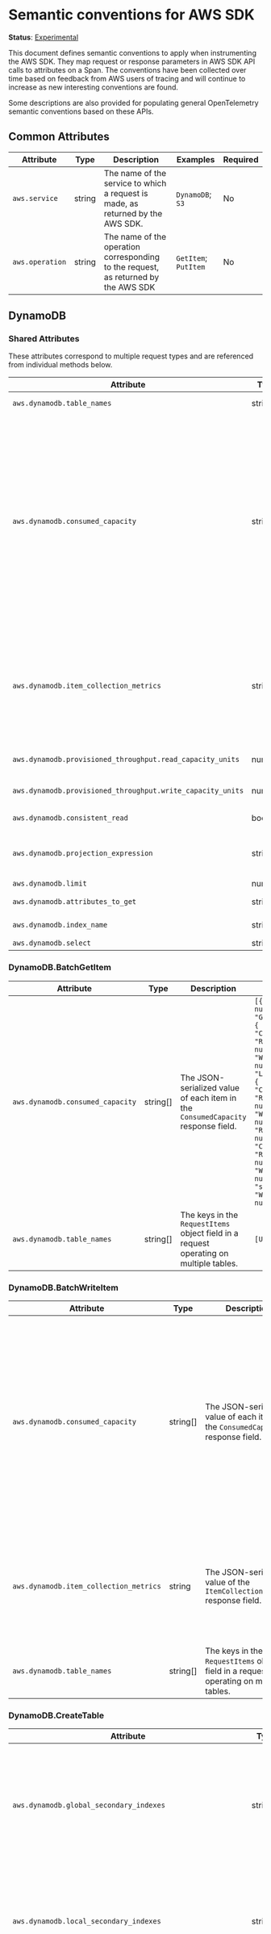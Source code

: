 # Semantic conventions for AWS SDK

**Status**: [Experimental](../../../document-status.md)

This document defines semantic conventions to apply when instrumenting the AWS SDK. They map request or response
parameters in AWS SDK API calls to attributes on a Span. The conventions have been collected over time based
on feedback from AWS users of tracing and will continue to increase as new interesting conventions
are found.

Some descriptions are also provided for populating general OpenTelemetry semantic conventions based on these APIs.

## Common Attributes

<!-- semconv aws -->
| Attribute  | Type | Description  | Examples  | Required |
|---|---|---|---|---|
| `aws.service` | string | The name of the service to which a request is made, as returned by the AWS SDK. | `DynamoDB`; `S3` | No |
| `aws.operation` | string | The name of the operation corresponding to the request, as returned by the AWS SDK | `GetItem`; `PutItem` | No |
<!-- endsemconv -->

## DynamoDB

### Shared Attributes

These attributes correspond to multiple request types and are referenced from individual methods below.

<!-- semconv dynamodb.shared -->
| Attribute  | Type | Description  | Examples  | Required |
|---|---|---|---|---|
| `aws.dynamodb.table_names` | string[] | The keys in the `RequestItems` object field in a request operating on multiple tables. | `[Users, Cats]` | No |
| `aws.dynamodb.consumed_capacity` | string[] | The JSON-serialized value of each item in the `ConsumedCapacity` response field. | `[{ "CapacityUnits": number, "GlobalSecondaryIndexes": { "string" : { "CapacityUnits": number, "ReadCapacityUnits": number, "WriteCapacityUnits": number } }, "LocalSecondaryIndexes": { "string" : { "CapacityUnits": number, "ReadCapacityUnits": number, "WriteCapacityUnits": number } }, "ReadCapacityUnits": number, "Table": { "CapacityUnits": number, "ReadCapacityUnits": number, "WriteCapacityUnits": number }, "TableName": "string", "WriteCapacityUnits": number }]` | No |
| `aws.dynamodb.item_collection_metrics` | string | The JSON-serialized value of the `ItemCollectionmetrics` response field. | `{ "string" : [ { "ItemCollectionKey": { "string" : { "B": blob, "BOOL": boolean, "BS": [ blob ], "L": [ "AttributeValue" ], "M": { "string" : "AttributeValue" }, "N": "string", "NS": [ "string" ], "NULL": boolean, "S": "string", "SS": [ "string" ] } }, "SizeEstimateRangeGB": [ number ] } ] }` | No |
| `aws.dynamodb.provisioned_throughput.read_capacity_units` | number | The value of the `ProvisionedThroughput.ReadCapacityUnits` request parameter. | `1`; `2` | No |
| `aws.dynamodb.provisioned_throughput.write_capacity_units` | number | The value of the `ProvisionedThroughput.WriteCapacityUnits` request parameter. | `1`; `2` | No |
| `aws.dynamodb.consistent_read` | boolean | The value of the `ConsistentRead` request parameter. |  | No |
| `aws.dynamodb.projection_expression` | string | The value of the `ProjectionExpression` request parameter. | `Title`; `Title, Price, Color`; `Title, Description, RelatedItems, ProductReviews` | No |
| `aws.dynamodb.limit` | number | The value of the `Limit` request parameter. | `10` | No |
| `aws.dynamodb.attributes_to_get` | string[] | The value of the `AttributesToGet` request parameter. | `[lives, id]` | No |
| `aws.dynamodb.index_name` | string | The value of the `IndexName` request parameter. | `name_to_group` | No |
| `aws.dynamodb.select` | string | The value of the `Select` request parameter. | `ALL_ATTRIBUTES`; `COUNT` | No |
<!-- endsemconv -->

### DynamoDB.BatchGetItem

<!-- semconv dynamodb.batchgetitem -->
| Attribute  | Type | Description  | Examples  | Required |
|---|---|---|---|---|
| `aws.dynamodb.consumed_capacity` | string[] | The JSON-serialized value of each item in the `ConsumedCapacity` response field. | `[{ "CapacityUnits": number, "GlobalSecondaryIndexes": { "string" : { "CapacityUnits": number, "ReadCapacityUnits": number, "WriteCapacityUnits": number } }, "LocalSecondaryIndexes": { "string" : { "CapacityUnits": number, "ReadCapacityUnits": number, "WriteCapacityUnits": number } }, "ReadCapacityUnits": number, "Table": { "CapacityUnits": number, "ReadCapacityUnits": number, "WriteCapacityUnits": number }, "TableName": "string", "WriteCapacityUnits": number }]` | No |
| `aws.dynamodb.table_names` | string[] | The keys in the `RequestItems` object field in a request operating on multiple tables. | `[Users, Cats]` | No |
<!-- endsemconv -->

### DynamoDB.BatchWriteItem

<!-- semconv dynamodb.batchwriteitem -->
| Attribute  | Type | Description  | Examples  | Required |
|---|---|---|---|---|
| `aws.dynamodb.consumed_capacity` | string[] | The JSON-serialized value of each item in the `ConsumedCapacity` response field. | `[{ "CapacityUnits": number, "GlobalSecondaryIndexes": { "string" : { "CapacityUnits": number, "ReadCapacityUnits": number, "WriteCapacityUnits": number } }, "LocalSecondaryIndexes": { "string" : { "CapacityUnits": number, "ReadCapacityUnits": number, "WriteCapacityUnits": number } }, "ReadCapacityUnits": number, "Table": { "CapacityUnits": number, "ReadCapacityUnits": number, "WriteCapacityUnits": number }, "TableName": "string", "WriteCapacityUnits": number }]` | No |
| `aws.dynamodb.item_collection_metrics` | string | The JSON-serialized value of the `ItemCollectionmetrics` response field. | `{ "string" : [ { "ItemCollectionKey": { "string" : { "B": blob, "BOOL": boolean, "BS": [ blob ], "L": [ "AttributeValue" ], "M": { "string" : "AttributeValue" }, "N": "string", "NS": [ "string" ], "NULL": boolean, "S": "string", "SS": [ "string" ] } }, "SizeEstimateRangeGB": [ number ] } ] }` | No |
| `aws.dynamodb.table_names` | string[] | The keys in the `RequestItems` object field in a request operating on multiple tables. | `[Users, Cats]` | No |
<!-- endsemconv -->

### DynamoDB.CreateTable

<!-- semconv dynamodb.createtable -->
| Attribute  | Type | Description  | Examples  | Required |
|---|---|---|---|---|
| `aws.dynamodb.global_secondary_indexes` | string[] | The JSON-serialized value of each item of the `GlobalSecondaryIndexes` request field | `[{ "IndexName": "string", "KeySchema": [ { "AttributeName": "string", "KeyType": "string" } ], "Projection": { "NonKeyAttributes": [ "string" ], "ProjectionType": "string" }, "ProvisionedThroughput": { "ReadCapacityUnits": number, "WriteCapacityUnits": number } }]` | No |
| `aws.dynamodb.local_secondary_indexes` | string[] | The JSON-serialized value of each item of the `LocalSecondaryIndexes` request field. | `[{ "IndexArn": "string", "IndexName": "string", "IndexSizeBytes": number, "ItemCount": number, "KeySchema": [ { "AttributeName": "string", "KeyType": "string" } ], "Projection": { "NonKeyAttributes": [ "string" ], "ProjectionType": "string" } }]` | No |
| `aws.dynamodb.consumed_capacity` | string[] | The JSON-serialized value of each item in the `ConsumedCapacity` response field. | `[{ "CapacityUnits": number, "GlobalSecondaryIndexes": { "string" : { "CapacityUnits": number, "ReadCapacityUnits": number, "WriteCapacityUnits": number } }, "LocalSecondaryIndexes": { "string" : { "CapacityUnits": number, "ReadCapacityUnits": number, "WriteCapacityUnits": number } }, "ReadCapacityUnits": number, "Table": { "CapacityUnits": number, "ReadCapacityUnits": number, "WriteCapacityUnits": number }, "TableName": "string", "WriteCapacityUnits": number }]` | No |
| `aws.dynamodb.item_collection_metrics` | string | The JSON-serialized value of the `ItemCollectionmetrics` response field. | `{ "string" : [ { "ItemCollectionKey": { "string" : { "B": blob, "BOOL": boolean, "BS": [ blob ], "L": [ "AttributeValue" ], "M": { "string" : "AttributeValue" }, "N": "string", "NS": [ "string" ], "NULL": boolean, "S": "string", "SS": [ "string" ] } }, "SizeEstimateRangeGB": [ number ] } ] }` | No |
| `aws.dynamodb.provisioned_throughput.read_capacity_units` | number | The value of the `ProvisionedThroughput.ReadCapacityUnits` request parameter. | `1`; `2` | No |
| `aws.dynamodb.provisioned_throughput.write_capacity_units` | number | The value of the `ProvisionedThroughput.WriteCapacityUnits` request parameter. | `1`; `2` | No |
| `aws.dynamodb.table_names` | string[] | The keys in the `RequestItems` object field in a request operating on multiple tables. | `[Users, Cats]` | No |
<!-- endsemconv -->

### DynamoDB.DeleteItem

<!-- semconv dynamodb.deleteitem -->
| Attribute  | Type | Description  | Examples  | Required |
|---|---|---|---|---|
| `aws.dynamodb.consumed_capacity` | string[] | The JSON-serialized value of each item in the `ConsumedCapacity` response field. | `[{ "CapacityUnits": number, "GlobalSecondaryIndexes": { "string" : { "CapacityUnits": number, "ReadCapacityUnits": number, "WriteCapacityUnits": number } }, "LocalSecondaryIndexes": { "string" : { "CapacityUnits": number, "ReadCapacityUnits": number, "WriteCapacityUnits": number } }, "ReadCapacityUnits": number, "Table": { "CapacityUnits": number, "ReadCapacityUnits": number, "WriteCapacityUnits": number }, "TableName": "string", "WriteCapacityUnits": number }]` | No |
| `aws.dynamodb.item_collection_metrics` | string | The JSON-serialized value of the `ItemCollectionmetrics` response field. | `{ "string" : [ { "ItemCollectionKey": { "string" : { "B": blob, "BOOL": boolean, "BS": [ blob ], "L": [ "AttributeValue" ], "M": { "string" : "AttributeValue" }, "N": "string", "NS": [ "string" ], "NULL": boolean, "S": "string", "SS": [ "string" ] } }, "SizeEstimateRangeGB": [ number ] } ] }` | No |
| `aws.dynamodb.table_names` | string[] | The keys in the `RequestItems` object field in a request operating on multiple tables. | `[Users, Cats]` | No |
<!-- endsemconv -->

### DynamoDB.DeleteTable

<!-- semconv dynamodb.deletetable -->
| Attribute  | Type | Description  | Examples  | Required |
|---|---|---|---|---|
| [`db.name`](../database.md) | string | The value of the TableName request parameter. [1] | `customers`; `main` | No |

**[1]:** In some SQL databases, the database name to be used is called "schema name".
<!-- endsemconv -->

### DynamoDB.DescribeTable

<!-- semconv dynamodb.describetable -->
| Attribute  | Type | Description  | Examples  | Required |
|---|---|---|---|---|
| [`db.name`](../database.md) | string | The value of the TableName request parameter. [1] | `customers`; `main` | No |

**[1]:** In some SQL databases, the database name to be used is called "schema name".
<!-- endsemconv -->

### DynamoDB.GetItem

<!-- semconv dynamodb.getitem -->
| Attribute  | Type | Description  | Examples  | Required |
|---|---|---|---|---|
| `aws.dynamodb.consistent_read` | boolean | The value of the `ConsistentRead` request parameter. |  | No |
| `aws.dynamodb.consumed_capacity` | string[] | The JSON-serialized value of each item in the `ConsumedCapacity` response field. | `[{ "CapacityUnits": number, "GlobalSecondaryIndexes": { "string" : { "CapacityUnits": number, "ReadCapacityUnits": number, "WriteCapacityUnits": number } }, "LocalSecondaryIndexes": { "string" : { "CapacityUnits": number, "ReadCapacityUnits": number, "WriteCapacityUnits": number } }, "ReadCapacityUnits": number, "Table": { "CapacityUnits": number, "ReadCapacityUnits": number, "WriteCapacityUnits": number }, "TableName": "string", "WriteCapacityUnits": number }]` | No |
| `aws.dynamodb.projection_expression` | string | The value of the `ProjectionExpression` request parameter. | `Title`; `Title, Price, Color`; `Title, Description, RelatedItems, ProductReviews` | No |
| [`db.name`](../database.md) | string | The value of the TableName request parameter. [1] | `customers`; `main` | No |

**[1]:** In some SQL databases, the database name to be used is called "schema name".
<!-- endsemconv -->

### DynamoDB.ListTables

<!-- semconv dynamodb.listtables -->
| Attribute  | Type | Description  | Examples  | Required |
|---|---|---|---|---|
| `aws.dynamodb.exclusive_start_table_name` | string | The value of the `ExclusiveStartTableName` request parameter. | `Users`; `CatsTable` | No |
| `aws.dynamodb.table_count` | number | The the number of items in the `TableNames` response parameter. | `20` | No |
| `aws.dynamodb.limit` | number | The value of the `Limit` request parameter. | `10` | No |
<!-- endsemconv -->

### DynamoDB.PutItem

<!-- semconv dynamodb.putitem -->
| Attribute  | Type | Description  | Examples  | Required |
|---|---|---|---|---|
| `aws.dynamodb.consumed_capacity` | string[] | The JSON-serialized value of each item in the `ConsumedCapacity` response field. | `[{ "CapacityUnits": number, "GlobalSecondaryIndexes": { "string" : { "CapacityUnits": number, "ReadCapacityUnits": number, "WriteCapacityUnits": number } }, "LocalSecondaryIndexes": { "string" : { "CapacityUnits": number, "ReadCapacityUnits": number, "WriteCapacityUnits": number } }, "ReadCapacityUnits": number, "Table": { "CapacityUnits": number, "ReadCapacityUnits": number, "WriteCapacityUnits": number }, "TableName": "string", "WriteCapacityUnits": number }]` | No |
| `aws.dynamodb.item_collection_metrics` | string | The JSON-serialized value of the `ItemCollectionmetrics` response field. | `{ "string" : [ { "ItemCollectionKey": { "string" : { "B": blob, "BOOL": boolean, "BS": [ blob ], "L": [ "AttributeValue" ], "M": { "string" : "AttributeValue" }, "N": "string", "NS": [ "string" ], "NULL": boolean, "S": "string", "SS": [ "string" ] } }, "SizeEstimateRangeGB": [ number ] } ] }` | No |
| `aws.dynamodb.table_names` | string[] | The keys in the `RequestItems` object field in a request operating on multiple tables. | `[Users, Cats]` | No |
<!-- endsemconv -->

### DynamoDB.Query

<!-- semconv dynamodb.query -->
| Attribute  | Type | Description  | Examples  | Required |
|---|---|---|---|---|
| `aws.dynamodb.scan_index_forward` | boolean | The value of the `ScanIndexForward` request parameter. |  | No |
| `aws.dynamodb.attributes_to_get` | string[] | The value of the `AttributesToGet` request parameter. | `[lives, id]` | No |
| `aws.dynamodb.consistent_read` | boolean | The value of the `ConsistentRead` request parameter. |  | No |
| `aws.dynamodb.consumed_capacity` | string[] | The JSON-serialized value of each item in the `ConsumedCapacity` response field. | `[{ "CapacityUnits": number, "GlobalSecondaryIndexes": { "string" : { "CapacityUnits": number, "ReadCapacityUnits": number, "WriteCapacityUnits": number } }, "LocalSecondaryIndexes": { "string" : { "CapacityUnits": number, "ReadCapacityUnits": number, "WriteCapacityUnits": number } }, "ReadCapacityUnits": number, "Table": { "CapacityUnits": number, "ReadCapacityUnits": number, "WriteCapacityUnits": number }, "TableName": "string", "WriteCapacityUnits": number }]` | No |
| `aws.dynamodb.index_name` | string | The value of the `IndexName` request parameter. | `name_to_group` | No |
| `aws.dynamodb.limit` | number | The value of the `Limit` request parameter. | `10` | No |
| `aws.dynamodb.projection_expression` | string | The value of the `ProjectionExpression` request parameter. | `Title`; `Title, Price, Color`; `Title, Description, RelatedItems, ProductReviews` | No |
| `aws.dynamodb.select` | string | The value of the `Select` request parameter. | `ALL_ATTRIBUTES`; `COUNT` | No |
| [`db.name`](../database.md) | string | The value of the TableName request parameter. [1] | `customers`; `main` | No |

**[1]:** In some SQL databases, the database name to be used is called "schema name".
<!-- endsemconv -->

### DynamoDB.Scan

<!-- semconv dynamodb.scan -->
| Attribute  | Type | Description  | Examples  | Required |
|---|---|---|---|---|
| `aws.dynamodb.segment` | number | The value of the `Segment` request parameter. | `10` | No |
| `aws.dynamodb.total_segments` | number | The value of the `TotalSegments` request parameter. | `100` | No |
| `aws.dynamodb.count` | number | The value of the `Count` response parameter. | `10` | No |
| `aws.dynamodb.scanned_count` | number | The value of the `ScannedCount` response parameter. | `50` | No |
| `aws.dynamodb.attributes_to_get` | string[] | The value of the `AttributesToGet` request parameter. | `[lives, id]` | No |
| `aws.dynamodb.consistent_read` | boolean | The value of the `ConsistentRead` request parameter. |  | No |
| `aws.dynamodb.consumed_capacity` | string[] | The JSON-serialized value of each item in the `ConsumedCapacity` response field. | `[{ "CapacityUnits": number, "GlobalSecondaryIndexes": { "string" : { "CapacityUnits": number, "ReadCapacityUnits": number, "WriteCapacityUnits": number } }, "LocalSecondaryIndexes": { "string" : { "CapacityUnits": number, "ReadCapacityUnits": number, "WriteCapacityUnits": number } }, "ReadCapacityUnits": number, "Table": { "CapacityUnits": number, "ReadCapacityUnits": number, "WriteCapacityUnits": number }, "TableName": "string", "WriteCapacityUnits": number }]` | No |
| `aws.dynamodb.index_name` | string | The value of the `IndexName` request parameter. | `name_to_group` | No |
| `aws.dynamodb.limit` | number | The value of the `Limit` request parameter. | `10` | No |
| `aws.dynamodb.projection_expression` | string | The value of the `ProjectionExpression` request parameter. | `Title`; `Title, Price, Color`; `Title, Description, RelatedItems, ProductReviews` | No |
| `aws.dynamodb.select` | string | The value of the `Select` request parameter. | `ALL_ATTRIBUTES`; `COUNT` | No |
| [`db.name`](../database.md) | string | The value of the TableName request parameter. [1] | `customers`; `main` | No |

**[1]:** In some SQL databases, the database name to be used is called "schema name".
<!-- endsemconv -->

### DynamoDB.UpdateItem

<!-- semconv dynamodb.updateitem -->
| Attribute  | Type | Description  | Examples  | Required |
|---|---|---|---|---|
| `aws.dynamodb.consumed_capacity` | string[] | The JSON-serialized value of each item in the `ConsumedCapacity` response field. | `[{ "CapacityUnits": number, "GlobalSecondaryIndexes": { "string" : { "CapacityUnits": number, "ReadCapacityUnits": number, "WriteCapacityUnits": number } }, "LocalSecondaryIndexes": { "string" : { "CapacityUnits": number, "ReadCapacityUnits": number, "WriteCapacityUnits": number } }, "ReadCapacityUnits": number, "Table": { "CapacityUnits": number, "ReadCapacityUnits": number, "WriteCapacityUnits": number }, "TableName": "string", "WriteCapacityUnits": number }]` | No |
| `aws.dynamodb.item_collection_metrics` | string | The JSON-serialized value of the `ItemCollectionmetrics` response field. | `{ "string" : [ { "ItemCollectionKey": { "string" : { "B": blob, "BOOL": boolean, "BS": [ blob ], "L": [ "AttributeValue" ], "M": { "string" : "AttributeValue" }, "N": "string", "NS": [ "string" ], "NULL": boolean, "S": "string", "SS": [ "string" ] } }, "SizeEstimateRangeGB": [ number ] } ] }` | No |
| `aws.dynamodb.table_names` | string[] | The keys in the `RequestItems` object field in a request operating on multiple tables. | `[Users, Cats]` | No |
<!-- endsemconv -->

### DynamoDB.UpdateTable

<!-- semconv dynamodb.updatetable -->
| Attribute  | Type | Description  | Examples  | Required |
|---|---|---|---|---|
| `aws.dynamodb.attribute_definitions` | string[] | The JSON-serialized value of each item in the `AttributeDefinitions` request field. | `[{ "AttributeName": "string", "AttributeType": "string" }]` | No |
| `aws.dynamodb.global_secondary_index_updates` | string[] | The JSON-serialized value of each item in the the `GlobalSecondaryIndexUpdates` request field. | `[{ "Create": { "IndexName": "string", "KeySchema": [ { "AttributeName": "string", "KeyType": "string" } ], "Projection": { "NonKeyAttributes": [ "string" ], "ProjectionType": "string" }, "ProvisionedThroughput": { "ReadCapacityUnits": number, "WriteCapacityUnits": number } }]` | No |
| `aws.dynamodb.consumed_capacity` | string[] | The JSON-serialized value of each item in the `ConsumedCapacity` response field. | `[{ "CapacityUnits": number, "GlobalSecondaryIndexes": { "string" : { "CapacityUnits": number, "ReadCapacityUnits": number, "WriteCapacityUnits": number } }, "LocalSecondaryIndexes": { "string" : { "CapacityUnits": number, "ReadCapacityUnits": number, "WriteCapacityUnits": number } }, "ReadCapacityUnits": number, "Table": { "CapacityUnits": number, "ReadCapacityUnits": number, "WriteCapacityUnits": number }, "TableName": "string", "WriteCapacityUnits": number }]` | No |
| `aws.dynamodb.provisioned_throughput.read_capacity_units` | number | The value of the `ProvisionedThroughput.ReadCapacityUnits` request parameter. | `1`; `2` | No |
| `aws.dynamodb.provisioned_throughput.write_capacity_units` | number | The value of the `ProvisionedThroughput.WriteCapacityUnits` request parameter. | `1`; `2` | No |
| [`db.name`](../database.md) | string | The value of the TableName request parameter. [1] | `customers`; `main` | No |

**[1]:** In some SQL databases, the database name to be used is called "schema name".
<!-- endsemconv -->
